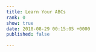 ```yaml
---
title: Learn Your ABCs
rank: 0
show: true
date: 2018-08-29 00:15:05 +0000
published: false

---
```

